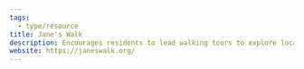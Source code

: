 ```yaml
---
tags:
  - type/resource
title: Jane's Walk
description: Encourages residents to lead walking tours to explore local neighborhoods.
website: https://janeswalk.org/
---
```


